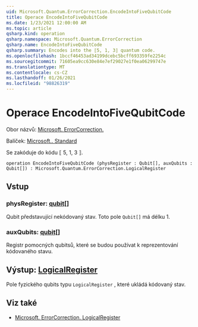 ```yaml
---
uid: Microsoft.Quantum.ErrorCorrection.EncodeIntoFiveQubitCode
title: Operace EncodeIntoFiveQubitCode
ms.date: 1/23/2021 12:00:00 AM
ms.topic: article
qsharp.kind: operation
qsharp.namespace: Microsoft.Quantum.ErrorCorrection
qsharp.name: EncodeIntoFiveQubitCode
qsharp.summary: Encodes into the ⟦5, 1, 3⟧ quantum code.
ms.openlocfilehash: 1bccf46453ad34199dcebc5bcff693359fe2254c
ms.sourcegitcommit: 71605ea9cc630e84e7ef29027e1f0ea06299747e
ms.translationtype: MT
ms.contentlocale: cs-CZ
ms.lasthandoff: 01/26/2021
ms.locfileid: "98826319"
---
```

# <a name="encodeintofivequbitcode-operation"></a>Operace EncodeIntoFiveQubitCode

Obor názvů: [Microsoft. ErrorCorrection.](xref:Microsoft.Quantum.ErrorCorrection)

Balíček: [Microsoft.. Standard](https://nuget.org/packages/Microsoft.Quantum.Standard)


Se zakóduje do kódu ⟦ 5, 1, 3 ⟧.

```qsharp
operation EncodeIntoFiveQubitCode (physRegister : Qubit[], auxQubits : Qubit[]) : Microsoft.Quantum.ErrorCorrection.LogicalRegister
```


## <a name="input"></a>Vstup

### <a name="physregister--qubit"></a>physRegister: [qubit](xref:microsoft.quantum.lang-ref.qubit)[]

Qubit představující nekódovaný stav. Toto pole `Qubit[]` má délku 1.


### <a name="auxqubits--qubit"></a>auxQubits: [qubit](xref:microsoft.quantum.lang-ref.qubit)[]

Registr pomocných qubitsů, které se budou používat k reprezentování kódovaného stavu.



## <a name="output--logicalregister"></a>Výstup: [LogicalRegister](xref:Microsoft.Quantum.ErrorCorrection.LogicalRegister)

Pole fyzického qubits typu `LogicalRegister` , které ukládá kódovaný stav.

## <a name="see-also"></a>Viz také

- [Microsoft. ErrorCorrection. LogicalRegister](xref:Microsoft.Quantum.ErrorCorrection.LogicalRegister)
